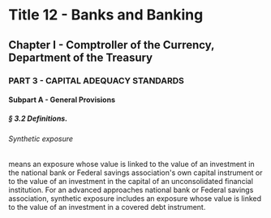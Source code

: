 
# Title 12 - Banks and Banking
## Chapter I - Comptroller of the Currency, Department of the Treasury
### PART 3 - CAPITAL ADEQUACY STANDARDS
#### Subpart A - General Provisions
##### § 3.2 Definitions.
###### Synthetic exposure

means an exposure whose value is linked to the value of an investment in the national bank or Federal savings association's own capital instrument or to the value of an investment in the capital of an unconsolidated financial institution. For an advanced approaches national bank or Federal savings association, synthetic exposure includes an exposure whose value is linked to the value of an investment in a covered debt instrument.
